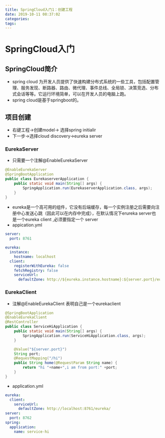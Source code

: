 ```yaml
---
title: SpringCloud入门1：创建工程
date: 2019-10-11 08:37:02
categories:
tags:
---
```

# SpringCloud入门
## SpringCloud简介
* spring cloud 为开发人员提供了快速构建分布式系统的一些工具，包括配置管理、服务发现、断路器、路由、微代理、事件总线、全局锁、决策竞选、分布式会话等等。它运行环境简单，可以在开发人员的电脑上跑。
* spring cloud是基于springboot的。
## 项目创建
* 右键工程->创建model-> 选择spring initialir
* 下一步->选择cloud discovery->eureka server

### EurekaServer
* 只需要一个注解@EnableEurekaServer
```java
@EnableEurekaServer
@SpringBootApplication
public class EurekaserverApplication {
	public static void main(String[] args) {
		SpringApplication.run(EurekaserverApplication.class, args);
	}
}
```
* eureka是一个高可用的组件，它没有后端缓存，每一个实例注册之后需要向注册中心发送心跳（因此可以在内存中完成），在默认情况下erureka server也是一个eureka client ,必须要指定一个 server
* appication.yml
```yml
server:
  port: 8761

eureka:
  instance:
    hostname: localhost
  client:
    registerWithEureka: false
    fetchRegistry: false
    serviceUrl:
      defaultZone: http://${eureka.instance.hostname}:${server.port}/eureka/
```
### EurekaClient
* 注解@EnableEurekaClient 表明自己是一个eurekaclient
```java
@SpringBootApplication
@EnableEurekaClient
@RestController
public class ServiceHiApplication {
	public static void main(String[] args) {
		SpringApplication.run(ServiceHiApplication.class, args);
	}

	@Value("${server.port}")
	String port;
	@RequestMapping("/hi")
	public String home(@RequestParam String name) {
		return "hi "+name+",i am from port:" +port;
	}
}
```
* application.yml
```yml
eureka:
  client:
    serviceUrl:
      defaultZone: http://localhost:8761/eureka/
server:
  port: 8762
spring:
  application:
    name: service-hi
```